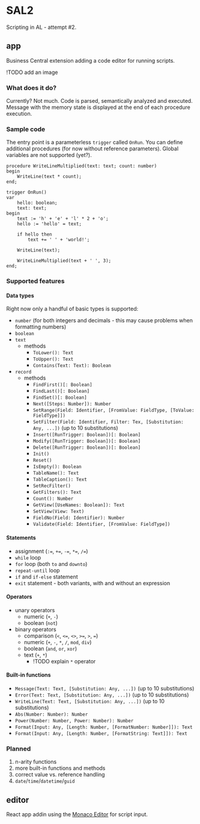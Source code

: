 # SAL2

Scripting in AL - attempt #2.

## app

Business Central extension adding a code editor for running scripts.

!TODO add an image

### What does it do?

Currently? Not much. Code is parsed, semantically analyzed and executed. Message with the memory state is displayed at the end of each procedure execution.

### Sample code

The entry point is a parameterless `trigger` called `OnRun`. You can define additional procedures (for now without reference parameters).
Global variables are not supported (yet?).

```sal
procedure WriteLineMultiplied(text: text; count: number)
begin
    WriteLine(text * count);
end;

trigger OnRun()
var
    hello: boolean;
    text: text;
begin
    text := 'h' + 'e' + 'l' * 2 + 'o';
    hello := 'hello' = text;

    if hello then
        text += ' ' + 'world!';

    WriteLine(text);

    WriteLineMultiplied(text + ' ', 3);
end;
```

### Supported features

#### Data types

Right now only a handful of basic types is supported:

- `number` (for both integers and decimals - this may cause problems when formatting numbers)
- `boolean`
- `text`
  - methods
    - `ToLower(): Text`
    - `ToUpper(): Text`
    - `Contains(Text: Text): Boolean`
- `record`
  - methods
    - `FindFirst()[: Boolean]`
    - `FindLast()[: Boolean]`
    - `FindSet()[: Boolean]`
    - `Next([Steps: Number]): Number`
    - `SetRange(Field: Identifier, [FromValue: FieldType, [ToValue: FieldType]])`
    - `SetFilter(Field: Identifier, Filter: Tex, [Substitution: Any, ...])` (up to 10 substitutions)
    - `Insert([RunTrigger: Boolean])[: Boolean]`
    - `Modify([RunTrigger: Boolean])[: Boolean]`
    - `Delete([RunTrigger: Boolean])[: Boolean]`
    - `Init()`
    - `Reset()`
    - `IsEmpty(): Boolean`
    - `TableName(): Text`
    - `TableCaption(): Text`
    - `SetRecFilter()`
    - `GetFilters(): Text`
    - `Count(): Number`
    - `GetView([UseNames: Boolean]): Text`
    - `SetView(View: Text)`
    - `FieldNo(Field: Identifier): Number`
    - `Validate(Field: Identifier, [FromValue: FieldType])`

#### Statements

- assignment (`:=`, `+=`, `-=`, `*=`, `/=`)
- `while` loop
- `for` loop (both `to` and `downto`)
- `repeat-until` loop
- `if` and `if-else` statement
- `exit` statement - both variants, with and without an expression

#### Operators

- unary operators
  - numeric (`+`, `-`)
  - boolean (`not`)
- binary operators
  - comparison (`<`, `<=`, `<>`, `>=`, `>`, `=`)
  - numeric (`+`, `-`, `*`, `/`, `mod`, `div`)
  - boolean (`and`, `or`, `xor`)
  - text (`+`, `*`)
    - !TODO explain `*` operator

#### Built-in functions

- `Message(Text: Text, [Substitution: Any, ...])` (up to 10 substitutions)
- `Error(Text: Text, [Substitution: Any, ...])` (up to 10 substitutions)
- `WriteLine(Text: Text, [Substitution: Any, ...])` (up to 10 substitutions)
- `Abs(Number: Number): Number`
- `Power(Number: Number, Power: Number): Number`
- `Format(Input: Any, [Length: Number, [FormatNumber: Number]]): Text`
- `Format(Input: Any, [Length: Number, [FormatString: Text]]): Text`

### Planned

1. n-arity functions
1. more built-in functions and methods
1. correct value vs. reference handling
1. `date`/`time`/`datetime`/`guid`

## editor

React app addin using the [Monaco Editor](https://github.com/microsoft/monaco-editor) for script input.
